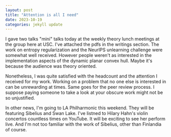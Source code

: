 ```yaml
---
layout: post
title: "Attention is all I need"
date: 2023-10-19
categories: jekyll update
---
```


I gave two talks "mini" talks today at the weekly theory lunch meetings at the group here at USC.
I've attached the pdfs in the writings section.
The work on entropy regularization and the NeurIPS unlearning challenge were somewhat well received.
However people weren't as interested in the implementation aspects of the dynamic planar convex hull.
Maybe it's because the audience was theory oriented.

Nonetheless, I was quite satisfied with the headcount and the attention I received for my work.
Working on a problem that no one else is interested in can be unrewarding at times.
Same goes for the peer review process.
I suppose paying someone to take a look at your obscure work might not be so unjustified.

In other news, I'm going to LA Philharmonic this weekend. They will be featuring Sibelius and Swan Lake.
I've listned to Hilary Hahn's violin concertos countless times on YouTube.
It will be exciting to see her perform live.
And I'm not too familiar with the work of Sibelius, other than Finlandia of course.
